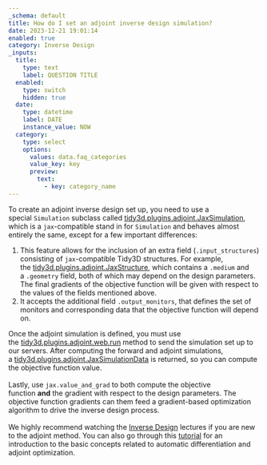 ```yaml
---
_schema: default
title: How do I set an adjoint inverse design simulation?
date: 2023-12-21 19:01:14
enabled: true
category: Inverse Design
_inputs:
  title:
    type: text
    label: QUESTION TITLE
  enabled:
    type: switch
    hidden: true
  date:
    type: datetime
    label: DATE
    instance_value: NOW
  category:
    type: select
    options:
      values: data.faq_categories
      value_key: key
      preview:
        text:
          - key: category_name
---
```

<div><p>To create an adjoint inverse design set up, you need to use a special&nbsp;<code>Simulation</code>&nbsp;subclass called&nbsp;<a target="_blank" rel="noopener" href="https://docs.flexcompute.com/projects/tidy3d/en/latest/api/_autosummary/tidy3d.plugins.adjoint.JaxSimulation.html#tidy3d.plugins.adjoint.JaxSimulation">tidy3d.plugins.adjoint.JaxSimulation</a>, which is<span>&nbsp;a&nbsp;</span><code>jax</code><span>-compatible stand in for&nbsp;</span><code>Simulation</code><span>&nbsp;and behaves almost entirely the same, except for a few important differences:</span></p><ol><li>This feature allows for the inclusion of an extra field (<code>.input_structures</code>) consisting of&nbsp;<code>jax</code>-compatible Tidy3D structures. For example, the&nbsp;<a target="_blank" rel="noopener" href="https://docs.flexcompute.com/projects/tidy3d/en/latest/api/_autosummary/tidy3d.plugins.adjoint.JaxStructure.html#tidy3d.plugins.adjoint.JaxStructure">tidy3d.plugins.adjoint.JaxStructure</a>, which contains a&nbsp;<code>.medium</code>&nbsp;and a&nbsp;<code>.geometry</code>&nbsp;field, both of which may depend on the design parameters. The final gradients of the objective function will be given with respect to the values of the fields mentioned above.</li><li>It accepts the additional field <code>.output_monitors</code>, that defines the set of monitors and corresponding data that the objective function will depend on.</li></ol></div>

<div>Once the adjoint simulation is defined, you must use the&nbsp;<a target="_blank" rel="noopener" href="https://docs.flexcompute.com/projects/tidy3d/en/latest/api/_autosummary/tidy3d.plugins.adjoint.web.run.html">tidy3d.plugins.adjoint.web.run</a>&nbsp;method to send the simulation set up to our servers. After computing the forward and adjoint simulations, a&nbsp;<a target="_blank" rel="noopener" href="https://docs.flexcompute.com/projects/tidy3d/en/latest/api/_autosummary/tidy3d.plugins.adjoint.JaxSimulationData.html#tidy3d.plugins.adjoint.JaxSimulationData">tidy3d.plugins.adjoint.JaxSimulationData</a> is returned, so you can compute the objective function value.&nbsp;</div>

<div> </div>

<div>Lastly, use&nbsp;<code>jax.value_and_grad</code>&nbsp;to both compute the objective function&nbsp;<strong>and</strong>&nbsp;the gradient with respect to the design parameters. The objective function gradients can them feed a gradient-based optimization algorithm to drive the inverse design process.&nbsp;</div>

<div> </div>

<div>We highly recommend watching the <a href="https://www.flexcompute.com/tidy3d/learning-center/inverse-design/">Inverse Design</a> lectures if you are new to the adjoint method. You can also go through this <a href="https://www.flexcompute.com/tidy3d/examples/notebooks/AdjointPlugin1Intro/">tutorial</a> for an introduction to the basic concepts related to automatic differentiation and adjoint optimization.</div>

<div> </div>

<div> </div>